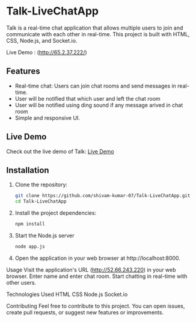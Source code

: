 # Talk-LiveChatApp

Talk is a real-time chat application that allows multiple users to join and communicate with each other in real-time. This project is built with HTML, CSS, Node.js, and Socket.io.

Live Demo : (http://65.2.37.222/)

## Features

- Real-time chat: Users can join chat rooms and send messages in real-time.
- User will be notified that which user and left the chat room
- User will be notified using ding sound if any message arived in chat room
- Simple and responsive UI.

## Live Demo

Check out the live demo of Talk: [Live Demo](http://65.2.37.222/)

## Installation

1. Clone the repository:

   ```bash
   git clone https://github.com/shivam-kumar-07/Talk-LiveChatApp.git
   cd Talk-LiveChatApp
2. Install the project dependencies:
    ```bash
   npm install
4. Start the Node.js server
    ```bash
   node app.js
6. Open the application in your web browser at http://localhost:8000.
   
Usage
Visit the application's URL (http://52.66.243.220) in your web browser.
Enter name and enter chat room.
Start chatting in real-time with other users.

Technologies Used
HTML
CSS
Node.js
Socket.io

Contributing
Feel free to contribute to this project. You can open issues, create pull requests, or suggest new features or improvements.
